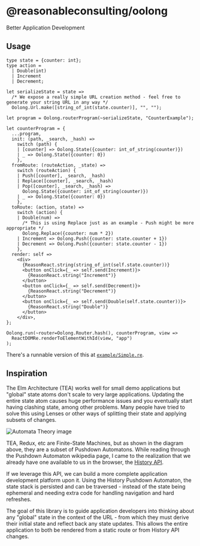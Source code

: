 # @reasonableconsulting/oolong

Better Application Development

## Usage

```reason
type state = {counter: int};
type action =
  | Double(int)
  | Increment
  | Decrement;

let serializeState = state =>
  /* We expose a really simple URL creation method - feel free to generate your string URL in any way */
  Oolong.Url.make([string_of_int(state.counter)], "", "");

let program = Oolong.routerProgram(~serializeState, "CounterExample");

let counterProgram = {
  ...program,
  init: (path, _search, _hash) =>
    switch (path) {
    | [counter] => Oolong.State({counter: int_of_string(counter)})
    | _ => Oolong.State({counter: 0})
    },
  fromRoute: (routeAction, _state) =>
    switch (routeAction) {
    | Push([counter], _search, _hash)
    | Replace([counter], _search, _hash)
    | Pop([counter], _search, _hash) =>
      Oolong.State({counter: int_of_string(counter)})
    | _ => Oolong.State({counter: 0})
    },
  toRoute: (action, state) =>
    switch (action) {
    | Double(num) =>
      /* This is using Replace just as an example - Push might be more appropriate */
      Oolong.Replace({counter: num * 2})
    | Increment => Oolong.Push({counter: state.counter + 1})
    | Decrement => Oolong.Push({counter: state.counter - 1})
    },
  render: self =>
    <div>
      {ReasonReact.string(string_of_int(self.state.counter))}
      <button onClick={_ => self.send(Increment)}>
        {ReasonReact.string("Increment")}
      </button>
      <button onClick={_ => self.send(Decrement)}>
        {ReasonReact.string("Decrement")}
      </button>
      <button onClick={_ => self.send(Double(self.state.counter))}>
        {ReasonReact.string("Double")}
      </button>
    </div>,
};

Oolong.run(~router=Oolong.Router.hash(), counterProgram, view =>
  ReactDOMRe.renderToElementWithId(view, "app")
);
```

There's a runnable version of this at [`example/Simple.re`](example/Simple.re).

## Inspiration

The Elm Architecture (TEA) works well for small demo applications but "global" state atoms don't scale to very large applications. Updating the entire state atom causes huge performance issues and you eventually start having clashing state, among other problems. Many people have tried to solve this using Lenses or other ways of splitting their state and applying subsets of changes.

![Automata Theory image](https://upload.wikimedia.org/wikipedia/commons/thumb/a/a2/Automata_theory.svg/450px-Automata_theory.svg.png)

TEA, Redux, etc are Finite-State Machines, but as shown in the diagram above, they are a subset of Pushdown Automatons. While reading through the Pushdown Automaton wikipedia page, I came to the realization that we already have one available to us in the browser, the [History API](https://developer.mozilla.org/en-US/docs/Web/API/History).

If we leverage this API, we can build a more complete application development platform upon it. Using the History Pushdown Automaton, the state stack is persisted and can be traversed - instead of the state being ephemeral and needing extra code for handling navigation and hard refreshes.

The goal of this library is to guide application developers into thinking about any "global" state in the context of the URL - from which they must derive their initial state and reflect back any state updates. This allows the entire application to both be rendered from a static route or from History API changes.

